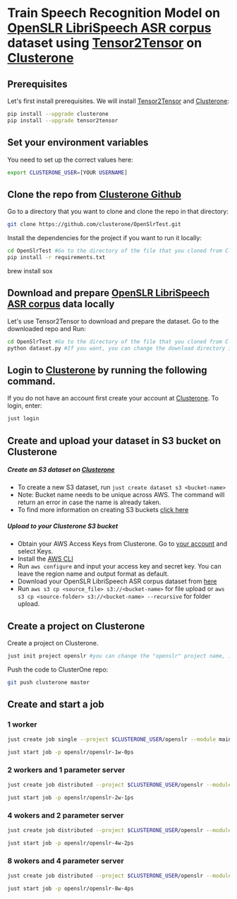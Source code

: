 # Train Speech Recognition Model on [OpenSLR LibriSpeech ASR corpus](http://www.openslr.org/) dataset using [Tensor2Tensor](https://github.com/tensorflow/tensor2tensor) on [Clusterone](https://clusterone.com)


## Prerequisites
Let's first install prerequisites. We will install [Tensor2Tensor](https://github.com/tensorflow/tensor2tensor) and  [Clusterone](https://clusterone.com):

```sh
pip install --upgrade clusterone
pip install --upgrade tensor2tensor
```

## Set your environment variables
You need to set up the correct values here:

```sh
export CLUSTERONE_USER=[YOUR USERNAME]
```

## Clone the repo from [Clusterone Github](https://github.com/clusterone/OpenSlrTest)
Go to a directory that you want to clone and clone the repo in that directory:

```sh
git clone https://github.com/clusterone/OpenSlrTest.git
```

Install the dependencies for the project if you want to run it locally:

```sh
cd OpenSlrTest #Go to the directory of the file that you cloned from Clusterone Github
pip install -r requirements.txt
```

brew install sox


## Download and prepare [OpenSLR LibriSpeech ASR corpus](http://www.openslr.org/) data locally

Let's use Tensor2Tensor to download and prepare the dataset. Go to the downloaded repo and Run:

```sh
cd OpenSlrTest #Go to the directory of the file that you cloned from Clusterone Github
python dataset.py #If you want, you can change the download directory in dataset.py
```

## Login to [Clusterone](https://clusterone.com) by running the following command.

If you do not have an account first create your account at [Clusterone](https://clusterone.com). To login, enter:

```sh
just login
```

## Create and upload your dataset in S3 bucket on Clusterone

##### Create an S3 dataset on [Clusterone](https://clusterone.com)
* To create a new S3 dataset, run ```just create dataset s3 <bucket-name>```
* Note: Bucket name needs to be unique across AWS. The command will return an error in case the name is already taken.
* To find more information on creating S3 buckets [click here](https://docs.clusterone.com/docs/s3-datasets)


##### Upload to your Clusterone S3 bucket

* Obtain your AWS Access Keys from Clusterone. Go to [your account](https://clusterone.com/matrix/account) and select Keys.
* Install the [AWS CLI](https://docs.aws.amazon.com/cli/latest/userguide/installing.html)
* Run  ```aws configure``` and input your access key and secret key. You can leave the region name and output format as default.
* Download your OpenSLR LibriSpeech ASR corpus dataset from [here](http://www.openslr.org/12/)
* Run ```aws s3 cp <source_file> s3://<bucket-name>``` for file upload or ```aws s3 cp <source-folder> s3://<bucket-name> --recursive``` for folder upload.


## Create a project on Clusterone

Create a project on Clusterone.

```sh
just init project openslr #you can change the "openslr" project name, if you want
```

Push the code to ClusterOne repo:

```sh
git push clusterone master
```

## Create and start a job

### 1 worker

```sh
just create job single --project $CLUSTERONE_USER/openslr --module main --name openslr-1w-0ps --datasets $CLUSTERONE_USER/<bucket-name> --description openslr-1w-0ps --python-version 2.7 --framework tensorflow-1.5.0  --instance-type p2.xlarge --time-limit 1h

just start job -p openslr/openslr-1w-0ps
```

### 2 workers and 1 parameter server

```sh
just create job distributed --project $CLUSTERONE_USER/openslr --module main --name openslr-2w-1ps --datasets $CLUSTERONE_USER/<bucket-name> --description openslr-2w-1ps --python-version 2.7 --framework tensorflow-1.5.0 --worker-type p2.xlarge --worker-replicas 2 --ps-type c4.2xlarge --ps-replicas 1 --time-limit 1h

just start job -p openslr/openslr-2w-1ps
```

### 4 wokers and 2 parameter server

```sh
just create job distributed --project $CLUSTERONE_USER/openslr --module main --name openslr-4w-2ps --datasets $CLUSTERONE_USER/<bucket-name> --description openslr-4w-2ps --python-version 2.7 --framework tensorflow-1.5.0 --worker-type p2.xlarge --worker-replicas 4 --ps-type c4.2xlarge --ps-replicas 2 --time-limit 1h

just start job -p openslr/openslr-4w-2ps
```

### 8 wokers and 4 parameter server

```sh
just create job distributed --project $CLUSTERONE_USER/openslr --module main --name openslr-8w-4ps --datasets $CLUSTERONE_USER/<bucket-name> --description openslr-8w-4ps --python-version 2.7 --framework tensorflow-1.5.0 --worker-type p2.xlarge --worker-replicas 8 --ps-type c4.2xlarge --ps-replicas 4 --time-limit 1h

just start job -p openslr/openslr-8w-4ps
```
